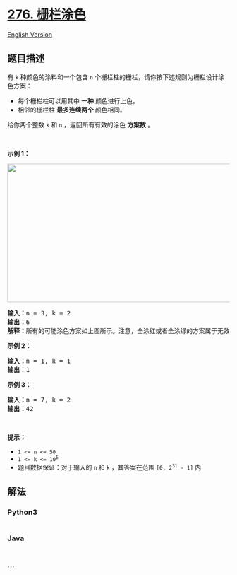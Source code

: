 # [276. 栅栏涂色](https://leetcode-cn.com/problems/paint-fence)

[English Version](https://cdn.jsdelivr.net/gh/doocs/leetcode@main/solution/0200-0299/0276.Paint%20Fence/README_EN.md)

## 题目描述

<!-- 这里写题目描述 -->

<p>有 <code>k</code> 种颜色的涂料和一个包含 <code>n</code> 个栅栏柱的栅栏，请你按下述规则为栅栏设计涂色方案：</p>

<ul>
	<li>每个栅栏柱可以用其中 <strong>一种</strong> 颜色进行上色。</li>
	<li>相邻的栅栏柱 <strong>最多连续两个 </strong>颜色相同。</li>
</ul>

<p>给你两个整数 <code>k</code> 和 <code>n</code> ，返回所有有效的涂色 <strong>方案数</strong> 。</p>

<p> </p>

<p><strong>示例 1：</strong></p>
<img alt="" src="https://cdn.jsdelivr.net/gh/doocs/leetcode@main/solution/0200-0299/0276.Paint%20Fence/images/paintfenceex1.png" style="width: 507px; height: 313px;" />
<pre>
<strong>输入：</strong>n = 3, k = 2
<strong>输出：</strong>6
<strong>解释：</strong>所有的可能涂色方案如上图所示。注意，全涂红或者全涂绿的方案属于无效方案，因为相邻的栅栏柱 <strong>最多连续两个 </strong>颜色相同。
</pre>

<p><strong>示例 2：</strong></p>

<pre>
<strong>输入：</strong>n = 1, k = 1
<strong>输出：</strong>1
</pre>

<p><strong>示例 3：</strong></p>

<pre>
<strong>输入：</strong>n = 7, k = 2
<strong>输出：</strong>42
</pre>

<p> </p>

<p><strong>提示：</strong></p>

<ul>
	<li><code>1 <= n <= 50</code></li>
	<li><code>1 <= k <= 10<sup>5</sup></code></li>
	<li>题目数据保证：对于输入的 <code>n</code> 和 <code>k</code> ，其答案在范围 <code>[0, 2<sup>31</sup> - 1]</code> 内</li>
</ul>


## 解法

<!-- 这里可写通用的实现逻辑 -->

<!-- tabs:start -->

### **Python3**

<!-- 这里可写当前语言的特殊实现逻辑 -->

```python

```

### **Java**

<!-- 这里可写当前语言的特殊实现逻辑 -->

```java

```

### **...**

```

```

<!-- tabs:end -->
